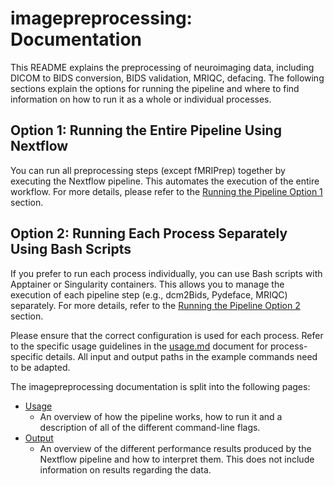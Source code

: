# imagepreprocessing: Documentation

This README explains the preprocessing of neuroimaging data, including DICOM to BIDS conversion, BIDS validation, MRIQC, defacing. 
The following sections explain the options for running the pipeline and where to find information on how to run it as a whole or individual processes.

## Option 1: Running the Entire Pipeline Using Nextflow

You can run all preprocessing steps (except fMRIPrep) together by executing the Nextflow pipeline. This automates the execution of the entire workflow. For more details, please refer to the [Running the Pipeline Option 1](#./usage.md/Option-1:-Running-Full-Pipeline-With-Nextflow) section.

## Option 2: Running Each Process Separately Using Bash Scripts

If you prefer to run each process individually, you can use Bash scripts with Apptainer or Singularity containers. This allows you to manage the execution of each pipeline step (e.g., dcm2Bids, Pydeface, MRIQC) separately. For more details, refer to the [Running the Pipeline Option 2](#./usage.md/Option-2:-Running-Individual-Pipeline-Processes-with-Bash-Scripts) section.

Please ensure that the correct configuration is used for each process. Refer to the specific usage guidelines in the [usage.md](usage.md) document for process-specific details. All input and output paths in the example commands need to be adapted.

The imagepreprocessing documentation is split into the following pages:
- [Usage](usage.md)
  - An overview of how the pipeline works, how to run it and a description of all of the different command-line flags.
- [Output](output.md)
  - An overview of the different performance results produced by the Nextflow pipeline and how to interpret them. This does not include information on results regarding the data.
